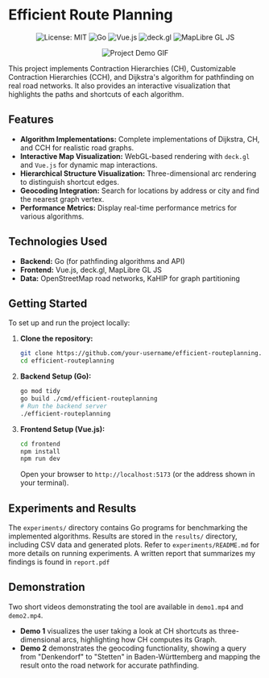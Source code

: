 # Efficient Route Planning

<p align="center">
  <img src="https://img.shields.io/badge/License-MIT-yellow.svg" alt="License: MIT">
  <img src="https://img.shields.io/badge/Go-1.20-blue.svg" alt="Go">
  <img src="https://img.shields.io/badge/Vue.js-3.x-brightgreen.svg" alt="Vue.js">
  <img src="https://img.shields.io/badge/deck.gl-8.x-blueviolet.svg" alt="deck.gl">
  <img src="https://img.shields.io/badge/MapLibre%20GL%20JS-2.x-lightgrey.svg" alt="MapLibre GL JS">
</p>

<p align="center">
  <img src="./efficient route planning.gif" alt="Project Demo GIF">
</p>

This project implements Contraction Hierarchies (CH), Customizable Contraction Hierarchies (CCH), and Dijkstra's algorithm for pathfinding on real road networks. It also provides an interactive visualization that highlights the paths and shortcuts of each algorithm.

## Features

*   **Algorithm Implementations:** Complete implementations of Dijkstra, CH, and CCH for realistic road graphs.
*   **Interactive Map Visualization:** WebGL-based rendering with `deck.gl` and `Vue.js` for dynamic map interactions.
*   **Hierarchical Structure Visualization:** Three-dimensional arc rendering to distinguish shortcut edges.
*   **Geocoding Integration:** Search for locations by address or city and find the nearest graph vertex.
*   **Performance Metrics:** Display real-time performance metrics for various algorithms.

## Technologies Used

*   **Backend:** Go (for pathfinding algorithms and API)
*   **Frontend:** Vue.js, deck.gl, MapLibre GL JS
*   **Data:** OpenStreetMap road networks, KaHIP for graph partitioning

## Getting Started

To set up and run the project locally:

1.  **Clone the repository:**
    ```bash
    git clone https://github.com/your-username/efficient-routeplanning.git
    cd efficient-routeplanning
    ```
2.  **Backend Setup (Go):**
    ```bash
    go mod tidy
    go build ./cmd/efficient-routeplanning
    # Run the backend server
    ./efficient-routeplanning
    ```
3.  **Frontend Setup (Vue.js):**
    ```bash
    cd frontend
    npm install
    npm run dev
    ```
    Open your browser to `http://localhost:5173` (or the address shown in your terminal).

## Experiments and Results

The `experiments/` directory contains Go programs for benchmarking the implemented algorithms. Results are stored in the `results/` directory, including CSV data and generated plots. Refer to `experiments/README.md` for more details on running experiments.
A written report that summarizes my findings is found in `report.pdf`

## Demonstration

Two short videos demonstrating the tool are available in `demo1.mp4` and `demo2.mp4`.  

- **Demo 1** visualizes the user taking a look at CH shortcuts as three-dimensional arcs, highlighting how CH computes its Graph.
- **Demo 2** demonstrates the geocoding functionality, showing a query from "Denkendorf" to "Stetten" in Baden-Württemberg and mapping the result onto the road network for accurate pathfinding.

